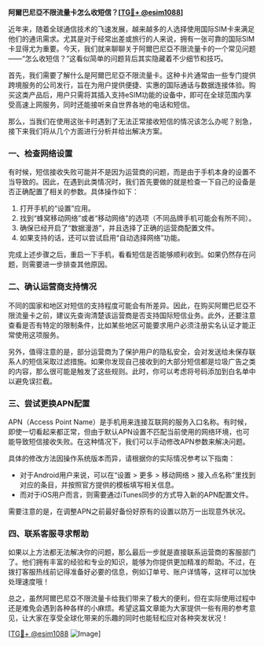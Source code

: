 **阿爾巴尼亞不限流量卡怎么收短信？[[TG💪+ @esim1088](https://t.me/s/esim1088)]**

近年来，随着全球通信技术的飞速发展，越来越多的人选择使用国际SIM卡来满足他们的通讯需求。尤其是对于经常出差或旅行的人来说，拥有一张可靠的国际SIM卡显得尤为重要。今天，我们就来聊聊关于阿爾巴尼亞不限流量卡的一个常见问题——“怎么收短信？”这看似简单的问题背后其实隐藏着不少细节和技巧。

首先，我们需要了解什么是阿爾巴尼亞不限流量卡。这种卡片通常由一些专门提供跨境服务的公司发行，旨在为用户提供便捷、实惠的国际通话与数据连接体验。购买这类产品后，用户只需将其插入支持eSIM功能的设备中，即可在全球范围内享受高速上网服务，同时还能接听来自世界各地的电话和短信。

那么，当我们在使用这张卡时遇到了无法正常接收短信的情况该怎么办呢？别急，接下来我们将从几个方面进行分析并给出解决方案。

### 一、检查网络设置

有时候，短信接收失败可能并不是因为运营商的问题，而是由于手机本身的设置不当导致的。因此，在遇到此类情况时，我们首先要做的就是检查一下自己的设备是否正确配置了相关的参数。具体操作如下：

1. 打开手机的“设置”应用。
2. 找到“蜂窝移动网络”或者“移动网络”的选项（不同品牌手机可能会有所不同）。
3. 确保已经开启了“数据漫游”，并且选择了正确的运营商配置文件。
4. 如果支持的话，还可以尝试启用“自动选择网络”功能。

完成上述步骤之后，重启一下手机，看看短信是否能够顺利收到。如果仍然存在问题，则需要进一步排查其他原因。

### 二、确认运营商支持情况

不同的国家和地区对短信的支持程度可能会有所差异。因此，在购买阿爾巴尼亞不限流量卡之前，建议先查询清楚该运营商是否支持国际短信业务。此外，还要注意查看是否有特定的限制条件，比如某些地区可能要求用户必须注册实名认证才能正常使用这项服务。

另外，值得注意的是，部分运营商为了保护用户的隐私安全，会对发送给未保存联系人的短信采取过滤措施。如果你发现自己接收到的大部分短信都是垃圾广告之类的内容，那么很可能是触发了这些规则。此时，你可以考虑将号码添加到白名单中以避免误拦截。

### 三、尝试更换APN配置

APN（Access Point Name）是手机用来连接互联网的服务入口名称。有时候，即使一切看起来都正常，但由于默认APN设置不匹配当前使用的网络环境，也可能导致短信接收失败。在这种情况下，我们可以手动修改APN参数来解决问题。

具体的修改方法因操作系统版本而异，请根据你的实际情况参考以下指南：
- 对于Android用户来说，可以在“设置 > 更多 > 移动网络 > 接入点名称”里找到对应的条目，并按照官方提供的模板填写相关信息。
- 而对于iOS用户而言，则需要通过iTunes同步的方式导入新的APN配置文件。

需要注意的是，在调整APN之前最好备份好原有的设置以防万一出现意外状况。

### 四、联系客服寻求帮助

如果以上方法都无法解决你的问题，那么最后一步就是直接联系运营商的客服部门了。他们拥有丰富的经验和专业的知识，能够为你提供更加精准的帮助。不过，在拨打客服热线前记得准备好必要的信息，例如订单号、账户详情等，这样可以加快处理速度哦！

总之，虽然阿爾巴尼亞不限流量卡给我们带来了极大的便利，但在实际使用过程中还是难免会遇到各种各样的小麻烦。希望这篇文章能为大家提供一些有用的参考意见，让大家在享受全球化带来的乐趣的同时也能轻松应对各种突发状况！

[[TG💪+ @esim1088](https://t.me/s/esim1088) ![Image](https://i.postimg.cc/4NQfJmqS/Snipaste-2025-05-13-00-14-12.png)]